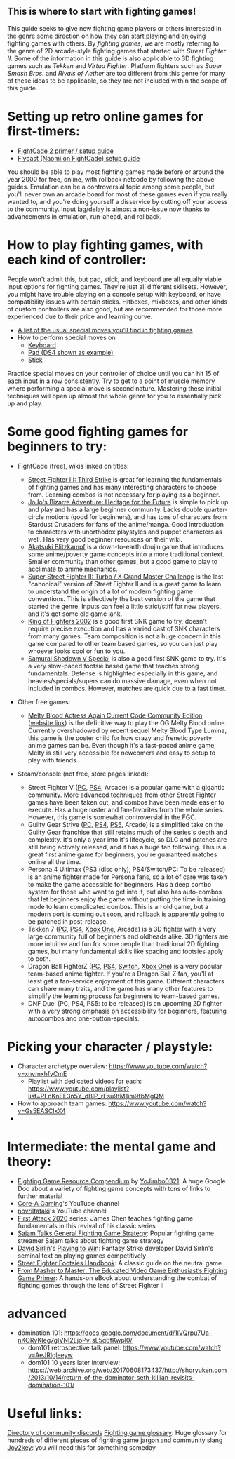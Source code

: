 ## This is where to start with fighting games!

This guide seeks to give new fighting game players or others interested in the genre some direction on how they can start playing and enjoying fighting games with others. By *fighting games*, we are mostly referring to the genre of 2D arcade-style fighting games that started with *Street Fighter II*. Some of the information in this guide is also applicable to 3D fighting games such as *Tekken* and *Virtua Fighter*. Platform fighters such as *Super Smash Bros.* and *Rivals of Aether* are too different from this genre for many of these ideas to be applicable, so they are not included within the scope of this guide.

# Setting up retro online games for first-timers:
- [FightCade 2 primer / setup guide](https://docs.google.com/document/d/18mBBLVMCzzlq7eejTvGaoCFb9H2VM_PuAsbM8pjBmoY)
- [Flycast (Naomi on FightCade) setup guide](https://www.reddit.com/r/fightcade/comments/pkavwm/flycast_dojo_fightcade_setup_guide/)

You should be able to play most fighting games made before or around the year 2000 for free, online, with rollback netcode by following the above guides. Emulation can be a controversial topic among some people, but you'll never own an arcade board for most of these games even if you really wanted to, and you're doing yourself a disservice by cutting off your access to the community. Input lag/delay is almost a non-issue now thanks to advancements in emulation, run-ahead, and rollback. 

# How to play fighting games, with each kind of controller:
People won't admit this, but pad, stick, and keyboard are all equally viable input options for fighting games. They're just all different skillsets. However, you might have trouble playing on a console setup with keyboard, or have compatibility issues with certain sticks. Hitboxes, mixboxes, and other kinds of custom controllers are also good, but are recommended for those more experienced due to their price and learning curve.

- [A list of the usual special moves you'll find in fighting games](https://critpoints.net/2018/03/04/how-to-perform-fighting-game-motions/)
- How to perform special moves on
	- [Keyboard](https://www.youtube.com/watch?v=GdvCG_ISoaM)
	- [Pad (DS4 shown as example)](https://www.youtube.com/watch?v=AeRfBEBJxRc)
	- [Stick](https://www.youtube.com/watch?v=Qi0QMmYnaKM)

Practice special moves on your controller of choice until you can hit 15 of each input in a row consistently. Try to get to a point of muscle memory where performing a special move is second nature. Mastering these initial techniques will open up almost the whole genre for you to essentially pick up and play.

# Some good fighting games for beginners to try:

- FightCade (free), wikis linked on titles:
	- [Street Fighter III: Third Strike](https://wiki.supercombo.gg/w/Street_Fighter_3:_3rd_Strike) is great for learning the fundamentals of fighting games and has many interesting characters to choose from. Learning combos is not necessary for playing as a beginner.
	- [JoJo's Bizarre Adventure: Heritage for the Future](https://jojoban.fandom.com/wiki/JoJoban) is simple to pick up and play and has a large beginner community. Lacks double quarter-circle motions (good for beginners), and has tons of characters from Stardust Crusaders for fans of the anime/manga. Good introduction to characters with unorthodox playstyles and puppet characters as well. Has very good beginner resources on their wiki.
	- [Akatsuki Blitzkampf](https://wiki.gbl.gg/w/Akatsuki_Blitzkampf) is a down-to-earth doujin game that introduces some anime/poverty game concepts into a more traditional context. Smaller community than other games, but a good game to play to acclimate to anime mechanics.
	- [Super Street Fighter II: Turbo / X Grand Master Challenge](https://wiki.supercombo.gg/w/Super_Street_Fighter_2_Turbo) is the last "canonical" version of Street Fighter II and is a great game to learn to understand the origin of a lot of modern fighting game conventions. This is effectively the best version of the game that started the genre. Inputs can feel a little strict/stiff for new players, and it's got some old game jank.
	- [King of Fighters 2002](https://wiki.supercombo.gg/w/The_King_of_Fighters_2002) is a good first SNK game to try, doesn't require precise execution and has a varied cast of SNK characters from many games. Team composition is not a huge concern in this game compared to other team based games, so you can just play whoever looks cool or fun to you.
	- [Samurai Shodown V Special](https://wiki.gbl.gg/w/Samurai_Shodown_V_Special) is also a good first SNK game to try. It's a very slow-paced footsie based game that teaches strong fundamentals. Defense is highlighted especially in this game, and heavies/specials/supers can do massive damage, even when not included in combos. However, matches are quick due to a fast timer.

- Other free games:
	- [Melty Blood Actress Again Current Code Community Edition](https://wiki.gbl.gg/w/Melty_Blood/MBAACC) ([website link](https://play.meltyblood.club/)) is the definitive way to play the OG Melty Blood online. Currently overshadowed by recent sequel Melty Blood Type Lumina, this game is the poster child for how crazy and frenetic poverty anime games can be. Even though it's a fast-paced anime game, Melty is still very accessible for newcomers and easy to setup to play with friends.

- Steam/console (not free, store pages linked):
	- Street Fighter V ([PC](https://store.steampowered.com/bundle/13444/Street_Fighter_V__Champion_Edition/), [PS4](https://store.playstation.com/en-us/product/UP0102-CUSA01200_00-SFVCE00000000000), Arcade) is a popular game with a gigantic community. More advanced techniques from other Street Fighter games have been taken out, and combos have been made easier to execute. Has a huge roster and fan-favorites from the whole series. However, this game is somewhat controversial in the FGC.
	- Guilty Gear Strive ([PC](https://store.steampowered.com/app/1384160/GUILTY_GEAR_STRIVE/), [PS4](https://store.playstation.com/en-us/product/UP0036-PPSA02181_00-GGSTPS5US0000100), [PS5](https://store.playstation.com/en-us/product/UP0036-PPSA02181_00-GGSTPS5US0000100), Arcade) is a simplified take on the Guilty Gear franchise that still retains much of the series's depth and complexity. It's only a year into it's lifecycle, so DLC and patches are still being actively released, and it has a huge fan following. This is a great first anime game for beginners, you're guaranteed matches online all the time.
	- Persona 4 Ultimax (PS3 (disc only), PS4/Switch/PC: To be released) is an anime fighter made for Persona fans, so a lot of care was taken to make the game accessible for beginners. Has a deep combo system for those who want to get into it, but also has auto-combos that let beginners enjoy the game without putting the time in training mode to learn complicated combos. This is an old game, but a modern port is coming out soon, and rollback is apparently going to be patched in post-release.
	- Tekken 7 ([PC](https://store.steampowered.com/app/389730/TEKKEN_7/), [PS4](https://store.playstation.com/en-us/product/UP0700-CUSA05972_00-000000000TEKKEN7), [Xbox One](https://www.xbox.com/en-US/games/store/tekken-7/brjgprmbv1nt), Arcade) is a 3D fighter with a very large community full of beginners and oldheads alike. 3D fighters are more intuitive and fun for some people than traditional 2D fighting games, but many fundamental skills like spacing and footsies apply to both.
	- Dragon Ball FighterZ ([PC](https://store.steampowered.com/app/678950/DRAGON_BALL_FighterZ/), [PS4](https://store.playstation.com/en-us/product/UP0700-CUSA09072_00-DBPROJECTZGOKU18), [Switch](https://www.nintendo.com/games/detail/dragon-ball-fighterz-switch/), [Xbox One](https://www.xbox.com/en-US/games/dragon-ball-fighterz)) is a very popular team-based anime fighter. If you're a Dragon Ball Z fan, you'll at least get a fan-service enjoyment of this game. Different characters can share many traits, and the game has many other features to simplify the learning process for beginners to team-based games.
	- DNF Duel (PC, PS4, PS5: to be released) is an upcoming 2D fighter with a very strong emphasis on accessibility for beginners, featuring autocombos and one-button-specials. 

# Picking your character / playstyle:

- Character archetype overview: https://www.youtube.com/watch?v=xnymxhfyCmE
	- Playlist with dedicated videos for each: https://www.youtube.com/playlist?list=PLnKnEE3n5Y_dBlP_rEsu9tM1im9fbMgQM
- How to approach team games: https://www.youtube.com/watch?v=Gs5EASClxX4
- 

# Intermediate: the mental game and theory:
- [Fighting Game Resource Compendium](https://docs.google.com/document/d/1Va7hiR0_qo38PTbXdP2trrlK42Nm3j-Fws0nH312DXo/) by [YoJimbo0321](https://twitter.com/YoJimbo0321/status/1468581128181358599): A huge Google Doc about a variety of fighting game concepts with tons of links to further material
- [Core-A Gaming](https://www.youtube.com/channel/UCT7njg__VOy3n-SvXemDHvg)'s YouTube channel
- [novriltataki](https://www.youtube.com/channel/UCL45vmk8Jx3Pa3q0xUbZWtw)'s YouTube channel
- [First Attack 2020](https://www.youtube.com/playlist?list=PL45-KVgrSkf6CfB30eMjvcqf8O-WTByp2) series: James Chen teaches fighting game fundamentals in this revival of his classic series
- [Sajam Talks General Fighting Game Strategy](https://www.youtube.com/playlist?list=PL6Zpep0TMBYT91-iSLnHZQi_K6KHJQr-o): Popular fighting game streamer Sajam talks about fighting game strategy
- [David Sirlin](https://twitter.com/Sirlin)'s [Playing to Win](https://www.sirlin.net/ptw/): Fantasy Strike developer David Sirlin's seminal text on playing games competitively
- [Street Fighter Footsies Handbook](https://sonichurricane.com/?page_id=1702): A classic guide on the neutral game
- [From Masher to Master: The Educated Video Game Enthusiast’s Fighting Game Primer](https://cs4730.cs.virginia.edu/materials/FightingGamePrimer.pdf): A hands-on eBook about understanding the combat of fighting games through the lens of Street Fighter II

# advanced
- domination 101: https://docs.google.com/document/d/1IVQrpu7Ua-nKORyKIeg7gIVNI2EjoPv_sL5q6fKwpl0/
	- dom101 retrospective talk panel: https://www.youtube.com/watch?v=AeJRlgleeyw
	- dom101 10 years later interview: https://web.archive.org/web/20170608173437/http://shoryuken.com/2013/10/14/return-of-the-dominator-seth-killian-revisits-domination-101/

# Useful links:
[Directory of community discords](https://wiki.supercombo.gg/w/SuperCombo_Wiki:Community_portal)
[Fighting game glossary](https://glossary.infil.net/): Huge glossary for hundreds of different pieces of fighting game jargon and community slang
[Joy2key](https://joytokey.net/en/): you will need this for something someday 

